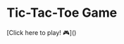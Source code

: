 # Tic-Tac-Toe Game 

[Click here to play! 🎮](<a href="https://imcagla.github.io/" target="_blank"></a>)

